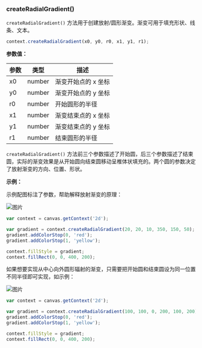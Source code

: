 ### createRadialGradient()

`createRadialGradient()` 方法用于创建放射/圆形渐变。渐变可用于填充形状、线条、文本。

```js
context.createRadialGradient(x0, y0, r0, x1, y1, r1);
```

**参数值：**

| 参数   | 类型  | 描述                 |
| ------|------ | ------------------- |
| x0    | number | 渐变开始点的 x 坐标  |
| y0    | number | 渐变开始点的 y 坐标  |
| r0    | number | 开始圆形的半径       |
| x1    | number | 渐变结束点的 x 坐标  |
| y1    | number | 渐变结束点的 y 坐标  |
| r1    | number | 结束圆形的半径       |

`createRadialGradient()` 方法前三个参数描述了开始圆，后三个参数描述了结束圆，实际的渐变效果是从开始圆向结束圆移动呈椎体状填充的。两个圆的参数决定了放射渐变的方向、位置、形状。


**示例：**

示例配图标注了参数，帮助解释放射渐变的原理：

![图片](/img/game/canvas/RadialGradient-001.png)

```js
var context = canvas.getContext('2d');

var gradient = context.createRadialGradient(20, 20, 10, 350, 150, 50);
gradient.addColorStop(0, 'red');
gradient.addColorStop(1, 'yellow');

context.fillStyle = gradient;
context.fillRect(0, 0, 400, 200);
```
如果想要实现从中心向外圆形辐射的渐变，只需要把开始圆和结束圆设为同一位置不同半径即可实现，如示例：

![图片](/img/game/canvas/RadialGradient-002.png)

```js
var context = canvas.getContext('2d');

var gradient = context.createRadialGradient(100, 100, 0, 200, 100, 200);
gradient.addColorStop(0, 'red');
gradient.addColorStop(1, 'yellow');

context.fillStyle = gradient;
context.fillRect(0, 0, 400, 200);
```